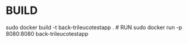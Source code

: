 # BUILD
sudo docker build -t back-trileucotestapp .
# RUN
sudo docker run -p 8080:8080 back-trileucotestapp